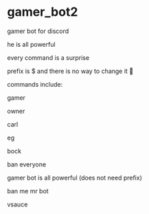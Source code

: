 # gamer_bot2
gamer bot for discord



he is all powerful



every command is a surprise



prefix is $ and there is no way to change it 🗿



commands include:



gamer

owner

carl

eg

bock

ban everyone

gamer bot is all powerful (does not need prefix)

ban me mr bot

vsauce

